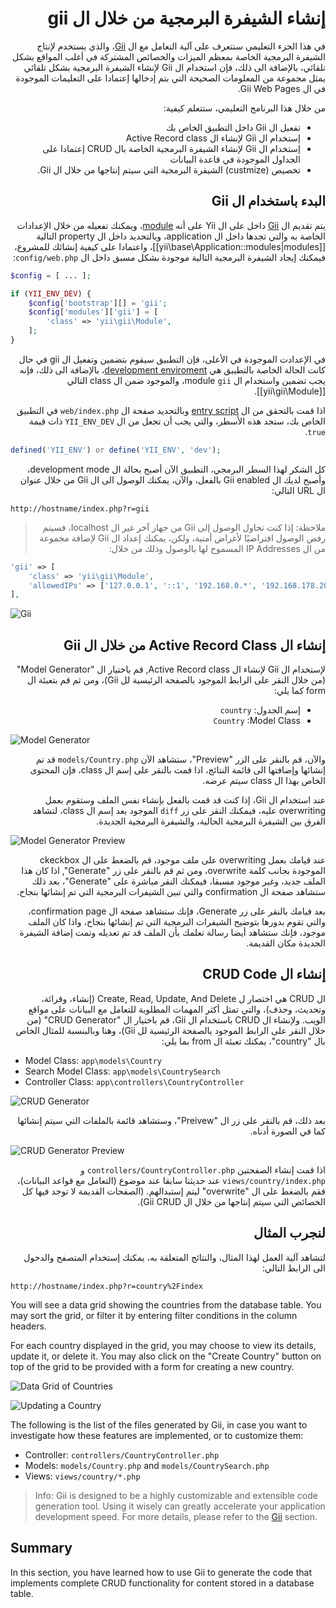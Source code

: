 # <div dir="rtl">إنشاء الشيفرة البرمجية من خلال ال gii</div>

<p dir="rtl">
    في هذا الجزء التعليمي سنتعرف على آلية التعامل مع ال <a href="https://www.yiiframework.com/extension/yiisoft/yii2-gii/doc/guide">Gii</a>، والذي يستخدم لإنتاج الشيفرة البرمجية الخاصة بمعظم الميزات والخصائص المشتركة في أغلب المواقع بشكل تلقائي، بالإضافة الى ذلك، فإن استخدام ال Gii لإنشاء الشيفرة البرمجية بشكل تلقائي يمثل مجموعة من المعلومات الصحيحة التي بتم إدخالها إعتمادا على التعليمات الموجودة في ال Gii Web Pages.
</p>

<p dir="rtl">
    من خلال هذا البرنامج التعليمي، ستتعلم كيفية:
</p>

<ul dir="rtl">
    <li>تفعيل ال Gii داخل التطبيق الخاص بك</li>
    <li>إستخدام ال Gii لإنشاء ال Active Record class</li>
    <li>إستخدام ال Gii لإنشاء الشيفرة البرمجية الخاصة بال CRUD إعتمادا على الجداول الموجودة في قاعدة البيانات</li>
    <li>تخصيص (custmize) الشيفرة البرمجية التي سيتم إنتاجها من خلال ال Gii.</li>
</ul>

## <div dir="rtl">البدء باستخدام ال Gii</a> <span id="starting-gii"></span>

<p dir="rtl">
    يتم تقديم ال <a href="https://www.yiiframework.com/extension/yiisoft/yii2-gii/doc/guide">Gii</a> داخل على ال Yii على أنه <a href="../guide/structure-modules.md">module</a>، ويمكنك تفعيله من خلال الإعدادات الخاصة به والتي تجدها داخل ال application، وبالتحديد داخل ال property التالية [[yii\base\Application::modules|modules]]، واعتمادا على كيفية إنشائك للمشروع، فيمكنك إيجاد الشيفرة البرمجية التالية موجودة بشكل مسبق داخل ال <code>config/web.php</code>:  
</p>

```php
$config = [ ... ];

if (YII_ENV_DEV) {
    $config['bootstrap'][] = 'gii';
    $config['modules']['gii'] = [
        'class' => 'yii\gii\Module',
    ];
}
```

<p dir="rtl">
    في الإعدادت الموجودة في الأعلى، فإن التطبيق سيقوم بتضمين وتفعيل ال gii في حال كانت الحالة الخاصة بالتطبيق هي <a href="../guide/concept-configurations.md#environment-constants">development enviroment</a>، بالإضافة الى ذلك، فإنه يجب تضمين واستخدام ال module <code>gii</code>، والموجود ضمن ال class التالي [[yii\gii\Module]]. 
</p>


<p dir="rtl">
    اذا قمت بالتحقق من ال <a href="../guide/structure-entry-scripts.md">entry script</a> وبالتحديد صفحة ال <code>web/index.php</code> في التطبيق الخاص بك، ستجد هذه الأسطر، والتي يجب أن تجعل من ال <code>YII_ENV_DEV</code> ذات قيمة <code>true</code>.
</p>

```php
defined('YII_ENV') or define('YII_ENV', 'dev');
```

<p dir="rtl">
    كل الشكر لهذا السطر البرمجي، التطبيق الآن أصبح بحالة ال development mode، وأصبح لديك ال Gii enabled بالفعل، والآن، يمكنك الوصول الى ال Gii من خلال عنوان ال URL التالي:     
</p>

```
http://hostname/index.php?r=gii
```

<blockquote><p dir="rtl">
    ملاحظة: إذا كنت تحاول الوصول إلى Gii  من جهاز آخر غير ال localhost، فسيتم رفض الوصول افتراضيًا لأغراض أمنية، ولكن، يمكنك إعداد ال Gii لإضافة مجموعة من ال IP Addresses المسموح لها بالوصول وذلك من خلال: 
</p></blockquote>

```php
'gii' => [
    'class' => 'yii\gii\Module',
    'allowedIPs' => ['127.0.0.1', '::1', '192.168.0.*', '192.168.178.20'] // عدل هذه حسب إحتياجاتك
],
```

![Gii](../guide/images/start-gii.png)


## <div dir="rtl">إنشاء ال Active Record Class من خلال ال Gii</div> <span id="generating-ar"></span>

<p dir="rtl">
    لإستخدام ال Gii لإنشاء ال Active Record class, قم باختيار ال "Model Generator" (من خلال النقر على الرابط الموجود بالصفحة الرئيسية لل Gii)، ومن ثم قم بتعبئة ال form كما يلي: 
</p>

<ul dir="rtl">
    <li>إسم الجدول: <code>country</code></li>
    <li><code>Country</code> :Model Class</li>
</ul>

![Model Generator](../guide/images/start-gii-model.png)

<p dir="rtl">
    والآن، قم بالنقر على الزر "Preview"، ستشاهد الآن <code>models/Country.php</code> قد تم إنشائها وإضافتها الى قائمة النتائج، اذا قمت بالنقر على إسم ال class، فإن المحتوى الخاص بهذا ال class سيتم عرضه.
</p>

<p dir="rtl">
    عند استخدام ال Gii، إذا كنت قد قمت بالفعل بإنشاء نفس الملف وستقوم بعمل overwriting عليه، فيمكنك النقر على زر <code>diff</code> الموجود بعد إسم ال class، لتشاهد الفرق بين الشيفرة البرمجية الحالية، والشيفرة البرمجية الجديدة. 
</p>

![Model Generator Preview](../guide/images/start-gii-model-preview.png)

<p dir="rtl">
    عند قيامك بعمل overwriting على ملف موجود، قم بالضغط على ال ckeckbox الموجودة بجانب كلمة overwrite، ومن ثم قم بالنقر على زر "Generate", اذا كان هذا الملف جديد، وغير موجود مسبقا، فيمكنك النقر مباشرة على "Generate"، بعد ذلك ستشاهد صفحة ال confirmation والتي تبين الشيفرات البرمجية التي تم إنشائها بنجاح.
</p>

<p dir="rtl">
    بعد فيامك بالنقر على زر Generate، فإنك ستشاهد صفحة ال confirmation page، والتي تقوم بدورها بتوضيح الشيفرات البرمجية التي تم إنشائها بنجاح، واذا كان الملف موجود، فإنك ستشاهد أيضا رسالة تعلمك بأن الملف قد تم تعديله وتمت إضافة الشيفرة الجديدة مكان القديمة.
</p>

## <div dir="rtl">إنشاء ال CRUD Code</div> <span id="generating-crud"></span>

<p dir="rtl">
    ال CRUD هي اختصار ل Create, Read, Update, And Delete (إنشاء، وقرائة، وتحديث، وحذف)، والتي تمثل أكثر المهمات المطلوبة للتعامل مع البيانات على مواقع الويب. ولإنشاء ال CRUD باستخدام ال Gii، قم باختيار ال "CRUD Generator" (من خلال النقر على الرابط الموجود بالصفحة الرئيسية لل Gii)، وهنا وبالبنسبة للمثال الخاص بال "country"، يمكنك تعبئة ال from بما يلي:
</p>

* Model Class: `app\models\Country`
* Search Model Class: `app\models\CountrySearch`
* Controller Class: `app\controllers\CountryController`

![CRUD Generator](../guide/images/start-gii-crud.png)

<p dir="rtl">
    بعد ذلك، قم بالنقر على زر ال "Preivew"، وستشاهد قائمة بالملفات التي سيتم إنشائها كما في الصورة أدناه.
</p>

![CRUD Generator Preview](../guide/images/start-gii-crud-preview.png)

<p dir="rtl">
    اذا قمت إنشاء الصفحتين <code>controllers/CountryController.php</code> و <code>views/country/index.php</code> عند حديثنا سابقا عند موضوع (التعامل مع قواعد البيانات)، فقم بالضغط على ال "overwrite" ليتم إستبدالهم. (الصفحات القديمة لا توجد فيها كل الخصائص التي سيتم إنتاجها من خلال ال Gii CRUD).
</p>

## <div dir="rtl"> لنجرب المثال </div> <span id="trying-it-out"></span>

<p dir="rtl">
لتشاهد آلية العمل لهذا المثال، والنتائج المتعلقة به، يمكنك إستخدام المتصفح والدخول الى الرابط التالي:
</p>

```
http://hostname/index.php?r=country%2Findex
```

You will see a data grid showing the countries from the database table. You may sort the grid,
or filter it by entering filter conditions in the column headers.

For each country displayed in the grid, you may choose to view its details, update it, or delete it.
You may also click on the "Create Country" button on top of the grid to be provided with a form for creating a new country.

![Data Grid of Countries](../guide/images/start-gii-country-grid.png)

![Updating a Country](../guide/images/start-gii-country-update.png)

The following is the list of the files generated by Gii, in case you want to investigate how these features are implemented,
or to customize them:

* Controller: `controllers/CountryController.php`
* Models: `models/Country.php` and `models/CountrySearch.php`
* Views: `views/country/*.php`

> Info: Gii is designed to be a highly customizable and extensible code generation tool. Using it wisely
  can greatly accelerate your application development speed. For more details, please refer to
  the [Gii](https://www.yiiframework.com/extension/yiisoft/yii2-gii/doc/guide) section.


Summary <span id="summary"></span>
-------

In this section, you have learned how to use Gii to generate the code that implements complete
CRUD functionality for content stored in a database table.

